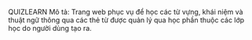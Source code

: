 QUIZLEARN
Mô tả: Trang web phục vụ để học các từ vựng, khái niệm và thuật ngữ thông qua các thẻ từ được quản lý qua học phần thuộc các lớp học do người dùng tạo ra.




